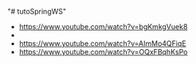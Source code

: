 "# tutoSpringWS" 
* https://www.youtube.com/watch?v=bgKmkgVuek8
* 
* https://www.youtube.com/watch?v=AImMo4QFiqE
* https://www.youtube.com/watch?v=OQxFBqhKsPo
